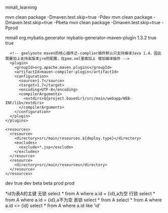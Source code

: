 mmall_learning

mvn clean package -Dmaven.test.skip=true -Pdev
mvn clean package -Dmaven.test.skip=true -Pbeta
mvn clean package -Dmaven.test.skip=true -Pprod

<build>
    <finalName>mmall</finalName>
    <plugins>
      <plugin>
        <groupId>org.mybatis.generator</groupId>
        <artifactId>mybatis-generator-maven-plugin</artifactId>
        <version>1.3.2</version>
        <configuration>
          <verbose>true</verbose>
          <overwrite>true</overwrite>
        </configuration>
      </plugin>

      <!-- geelynote maven的核心插件之-complier插件默认只支持编译Java 1.4，因此需要加上支持高版本jre的配置，在pom.xml里面加上 增加编译插件 -->
      <plugin>
        <groupId>org.apache.maven.plugins</groupId>
        <artifactId>maven-compiler-plugin</artifactId>
        <configuration>
          <source>1.7</source>
          <target>1.7</target>
          <encoding>UTF-8</encoding>
          <compilerArguments>
            <extdirs>${project.basedir}/src/main/webapp/WEB-INF/lib</extdirs>
          </compilerArguments>
        </configuration>
      </plugin>
    </plugins>

    <resources>
      <resource>
        <directory>src/main/resources.${deploy.type}</directory>
        <excludes>
          <exclude>*.jsp</exclude>
        </excludes>
      </resource>
      <resource>
        <directory>src/main/resources</directory>
      </resource>
    </resources>
  </build>

  <profiles>
    <profile>
      <id>dev</id>
      <activation>
        <activeByDefault>true</activeByDefault>
      </activation>
      <properties>
        <deploy.type>dev</deploy.type>
      </properties>
    </profile>
    <profile>
      <id>beta</id>
      <properties>
        <deploy.type>beta</deploy.type>
      </properties>
    </profile>
    <profile>
      <id>prod</id>
      <properties>
        <deploy.type>prod</deploy.type>
      </properties>
    </profile>
  </profiles>


  *id为表A的主键
  无锁
  select * from A where a.id = {id},a为空
  行锁
  select * from A where a.id = {id},a不为空
  表锁
  select * from A
  select * from A where a.id <> {id}
  select * from A where a.id like 'id'